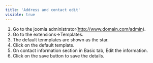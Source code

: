 ```yaml
---
title: 'Address and contact edit'
visible: true
---
```


1. Go to the joomla administrator(http://www.domain.com/admin).
2. Go to the extensions->Templates.
3. The default tenmplates are shown as the star.
4. Click on the default template.
5. On contact information section in Basic tab, Edit the information.
6. Click on the save button to save the details.





